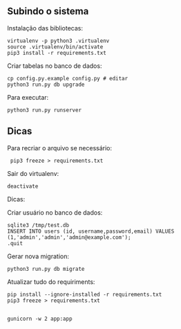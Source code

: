## Subindo o sistema

Instalação das bibliotecas:

    virtualenv -p python3 .virtualenv
    source .virtualenv/bin/activate
    pip3 install -r requirements.txt

Criar tabelas no banco de dados:

    cp config.py.example config.py # editar
    python3 run.py db upgrade

Para executar:

    python3 run.py runserver

## Dicas

Para recriar o arquivo se necessário:

     pip3 freeze > requirements.txt

Sair do virtualenv:

    deactivate

Dicas:

Criar usuário no banco de dados:

    sqlite3 /tmp/test.db
    INSERT INTO users (id, username,password,email) VALUES (1,'admin','admin','admin@example.com');
    .quit

Gerar nova migration:

    python3 run.py db migrate

Atualizar tudo do requiriments:

    pip install --ignore-installed -r requirements.txt
    pip3 freeze > requirements.txt


    gunicorn -w 2 app:app
